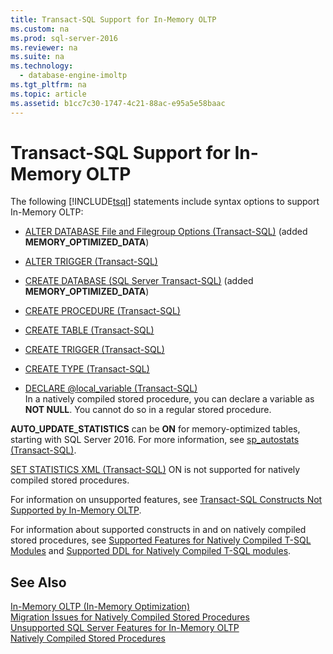 ```yaml
---
title: Transact-SQL Support for In-Memory OLTP
ms.custom: na
ms.prod: sql-server-2016
ms.reviewer: na
ms.suite: na
ms.technology: 
  - database-engine-imoltp
ms.tgt_pltfrm: na
ms.topic: article
ms.assetid: b1cc7c30-1747-4c21-88ac-e95a5e58baac
---
```

# Transact-SQL Support for In-Memory OLTP
  The following [!INCLUDE[tsql](../../Topics/TopicNameContainA/includes/tsql_md.md)] statements include syntax options to support In-Memory OLTP:  
  
-   [ALTER DATABASE File and Filegroup Options &#40;Transact-SQL&#41;](../Topic/ALTER%20DATABASE%20File%20and%20Filegroup%20Options%20\(Transact-SQL\).md) (added **MEMORY_OPTIMIZED_DATA**)  
  
-   [ALTER TRIGGER &#40;Transact-SQL&#41;](../Topic/ALTER%20TRIGGER%20\(Transact-SQL\).md)  
  
-   [CREATE DATABASE &#40;SQL Server Transact-SQL&#41;](../Topic/CREATE%20DATABASE%20\(SQL%20Server%20Transact-SQL\).md) (added **MEMORY_OPTIMIZED_DATA**)  
  
-   [CREATE PROCEDURE &#40;Transact-SQL&#41;](../Topic/CREATE%20PROCEDURE%20\(Transact-SQL\).md)  
  
-   [CREATE TABLE &#40;Transact-SQL&#41;](../Topic/CREATE%20TABLE%20\(Transact-SQL\).md)  
  
-   [CREATE TRIGGER &#40;Transact-SQL&#41;](../Topic/CREATE%20TRIGGER%20\(Transact-SQL\).md)  
  
-   [CREATE TYPE &#40;Transact-SQL&#41;](../Topic/CREATE%20TYPE%20\(Transact-SQL\).md)  
  
-   [DECLARE @local_variable &#40;Transact-SQL&#41;](../Topic/DECLARE%20@local_variable%20\(Transact-SQL\).md)   
    In a natively compiled stored procedure, you can declare a variable as **NOT NULL**. You cannot do so in a regular stored procedure.  
  
 **AUTO_UPDATE_STATISTICS** can be **ON** for memory-optimized tables, starting with SQL Server 2016. For more information, see [sp_autostats &#40;Transact-SQL&#41;](../Topic/sp_autostats%20\(Transact-SQL\).md).  
  
 [SET STATISTICS XML &#40;Transact-SQL&#41;](../Topic/SET%20STATISTICS%20XML%20\(Transact-SQL\).md) ON is not supported for natively compiled stored procedures.  
  
 For information on unsupported features, see [Transact-SQL Constructs Not Supported by In-Memory OLTP](../../Topics/TopicNameNotContainA/Transact-SQL-Constructs-Not-Supported-by-In-Memory-OLTP.md).  
  
 For information about supported constructs in and on natively compiled stored procedures, see [Supported Features for Natively Compiled T-SQL Modules](../../Topics/TopicNameNotContainA/Supported-Features-for-Natively-Compiled-T-SQL-Modules.md) and [Supported DDL for Natively Compiled T-SQL modules](../../Topics/TopicNameNotContainA/Supported-DDL-for-Natively-Compiled-T-SQL-modules.md).  
  
## See Also  
 [In-Memory OLTP &#40;In-Memory Optimization&#41;](../../Topics/TopicNameNotContainA/In-Memory-OLTP--In-Memory-Optimization-.md)   
 [Migration Issues for Natively Compiled Stored Procedures](../../Topics/TopicNameNotContainA/Migration-Issues-for-Natively-Compiled-Stored-Procedures.md)   
 [Unsupported SQL Server Features for In-Memory OLTP](../../Topics/TopicNameNotContainA/Unsupported-SQL-Server-Features-for-In-Memory-OLTP.md)   
 [Natively Compiled Stored Procedures](../../Topics/TopicNameNotContainA/Natively-Compiled-Stored-Procedures.md)  
  
  